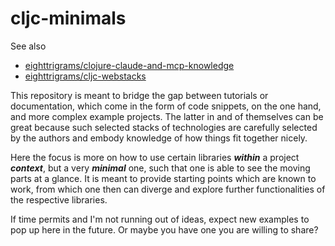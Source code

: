 # cljc-minimals

See also
- [eighttrigrams/clojure-claude-and-mcp-knowledge](https://github.com/eighttrigrams/clojure-claude-and-mcp-knowledge)
- [eighttrigrams/cljc-webstacks](https://github.com/eighttrigrams/cljc-webstacks)

This repository is meant to bridge the gap between
tutorials or documentation, which come in the form
of code snippets, on the one hand, and more complex
example projects. The latter in and of themselves can be great
because such selected stacks of technologies are
carefully selected by the authors and embody knowledge
of how things fit together nicely.

Here the focus is more on how to use certain libraries
***within*** a project ***context***, but a very ***minimal*** one, such
that one is able to see the moving parts at a glance. 
It is meant to provide starting points which are known to work, 
from which one then can diverge and explore further functionalities
of the respective libraries.

If time permits and I'm not running out of ideas, expect
new examples to pop up here in the future. Or maybe you have
one you are willing to share?
